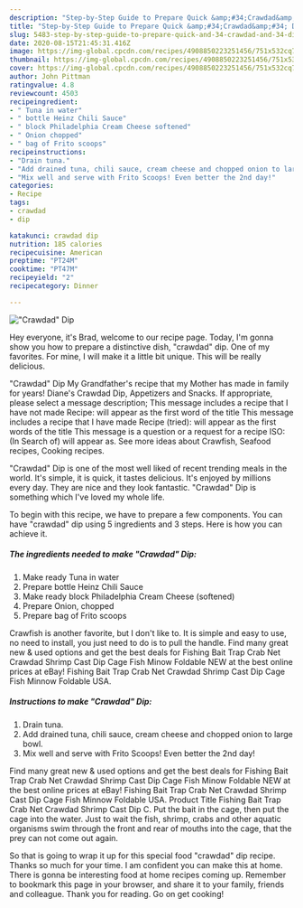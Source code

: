 ```yaml
---
description: "Step-by-Step Guide to Prepare Quick &amp;#34;Crawdad&amp;#34; Dip"
title: "Step-by-Step Guide to Prepare Quick &amp;#34;Crawdad&amp;#34; Dip"
slug: 5483-step-by-step-guide-to-prepare-quick-and-34-crawdad-and-34-dip
date: 2020-08-15T21:45:31.416Z
image: https://img-global.cpcdn.com/recipes/4908850223251456/751x532cq70/crawdad-dip-recipe-main-photo.jpg
thumbnail: https://img-global.cpcdn.com/recipes/4908850223251456/751x532cq70/crawdad-dip-recipe-main-photo.jpg
cover: https://img-global.cpcdn.com/recipes/4908850223251456/751x532cq70/crawdad-dip-recipe-main-photo.jpg
author: John Pittman
ratingvalue: 4.8
reviewcount: 4503
recipeingredient:
- " Tuna in water"
- " bottle Heinz Chili Sauce"
- " block Philadelphia Cream Cheese softened"
- " Onion chopped"
- " bag of Frito scoops"
recipeinstructions:
- "Drain tuna."
- "Add drained tuna, chili sauce, cream cheese and chopped onion to large bowl."
- "Mix well and serve with Frito Scoops! Even better the 2nd day!"
categories:
- Recipe
tags:
- crawdad
- dip

katakunci: crawdad dip 
nutrition: 185 calories
recipecuisine: American
preptime: "PT24M"
cooktime: "PT47M"
recipeyield: "2"
recipecategory: Dinner

---
```



![&#34;Crawdad&#34; Dip](https://img-global.cpcdn.com/recipes/4908850223251456/751x532cq70/crawdad-dip-recipe-main-photo.jpg)

Hey everyone, it's Brad, welcome to our recipe page. Today, I'm gonna show you how to prepare a distinctive dish, &#34;crawdad&#34; dip. One of my favorites. For mine, I will make it a little bit unique. This will be really delicious.

&#34;Crawdad&#34; Dip My Grandfather&#39;s recipe that my Mother has made in family for years! Diane&#39;s Crawdad Dip, Appetizers and Snacks. If appropriate, please select a message description; This message includes a recipe that I have not made Recipe: will appear as the first word of the title This message includes a recipe that I have made Recipe (tried): will appear as the first words of the title This message is a question or a request for a recipe ISO: (In Search of) will appear as. See more ideas about Crawfish, Seafood recipes, Cooking recipes.

&#34;Crawdad&#34; Dip is one of the most well liked of recent trending meals in the world. It's simple, it is quick, it tastes delicious. It's enjoyed by millions every day. They are nice and they look fantastic. &#34;Crawdad&#34; Dip is something which I've loved my whole life.


To begin with this recipe, we have to prepare a few components. You can have &#34;crawdad&#34; dip using 5 ingredients and 3 steps. Here is how you can achieve it.

<!--inarticleads1-->

##### The ingredients needed to make &#34;Crawdad&#34; Dip:

1. Make ready  Tuna in water
1. Prepare  bottle Heinz Chili Sauce
1. Make ready  block Philadelphia Cream Cheese (softened)
1. Prepare  Onion, chopped
1. Prepare  bag of Frito scoops


Crawfish is another favorite, but I don&#39;t like to. It is simple and easy to use, no need to install, you just need to do is to pull the handle. Find many great new &amp; used options and get the best deals for Fishing Bait Trap Crab Net Crawdad Shrimp Cast Dip Cage Fish Minow Foldable NEW at the best online prices at eBay! Fishing Bait Trap Crab Net Crawdad Shrimp Cast Dip Cage Fish Minnow Foldable USA. 

<!--inarticleads2-->

##### Instructions to make &#34;Crawdad&#34; Dip:

1. Drain tuna.
1. Add drained tuna, chili sauce, cream cheese and chopped onion to large bowl.
1. Mix well and serve with Frito Scoops! Even better the 2nd day!


Find many great new &amp; used options and get the best deals for Fishing Bait Trap Crab Net Crawdad Shrimp Cast Dip Cage Fish Minow Foldable NEW at the best online prices at eBay! Fishing Bait Trap Crab Net Crawdad Shrimp Cast Dip Cage Fish Minnow Foldable USA. Product Title Fishing Bait Trap Crab Net Crawdad Shrimp Cast Dip C. Put the bait in the cage, then put the cage into the water. Just to wait the fish, shrimp, crabs and other aquatic organisms swim through the front and rear of mouths into the cage, that the prey can not come out again. 

So that is going to wrap it up for this special food &#34;crawdad&#34; dip recipe. Thanks so much for your time. I am confident you can make this at home. There is gonna be interesting food at home recipes coming up. Remember to bookmark this page in your browser, and share it to your family, friends and colleague. Thank you for reading. Go on get cooking!
